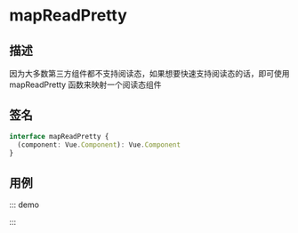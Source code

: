 # mapReadPretty

## 描述

因为大多数第三方组件都不支持阅读态，如果想要快速支持阅读态的话，即可使用 mapReadPretty 函数来映射一个阅读态组件

## 签名

```ts
interface mapReadPretty {
  (component: Vue.Component): Vue.Component
}
```

## 用例

::: demo
<template>
  <FormProvider :form="form">
    <Form layout="vertical">
      <Field
        name="name"
        title="Name"
        required
        initialValue="Hello world"
        :decorator="[FormItem]"
        :component="[Input, { placeholder: 'Please Input' }]"
      />
    </Form>
  </FormProvider>
</template>

<script>
import { Form, Input as AntdInput } from 'ant-design-vue';
import { createForm, setValidateLanguage } from '@formily/core'
import {
  FormProvider,
  Field,
  connect,
  mapProps,
  mapReadPretty
} from '@formily/vue'
import 'ant-design-vue/dist/antd.css';

setValidateLanguage('en')

const FormItem = connect(
  Form.Item,
  mapProps(
    {
      title: 'label',
      description: 'extra',
      required: true,
      validateStatus: true,
    },
    (props, field) => {
      return {
        ...props,
        help: field.errors?.length ? field.errors : undefined,
      }
    }
  )
)

const Input = connect(
  AntdInput,
  mapReadPretty({
    props: ['value'],
    functional: true,
    render (h, context) {
      return h('div', [context.props.value])
    }
  })
)

export default {
  components: {
    FormProvider,
    Field,
    Form
  },
  data() {
    const form = createForm({ validateFirst: true, readPretty: true })
    return {
      FormItem,
      Input,
      form
    }
  }
}
</script>
:::
